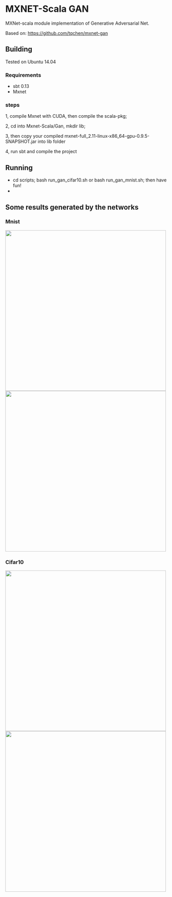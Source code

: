 # MXNET-Scala GAN
MXNet-scala module implementation of Generative Adversarial Net.

Based on: https://github.com/tqchen/mxnet-gan



## Building

Tested on Ubuntu 14.04

### Requirements

* sbt 0.13
* Mxnet 

### steps

1, compile Mxnet with CUDA, then compile the scala-pkg;

2, cd into Mxnet-Scala/Gan, mkdir lib;

3, then copy your compiled mxnet-full_2.11-linux-x86_64-gpu-0.9.5-SNAPSHOT.jar into lib folder

4, run sbt and compile the project

## Running

* cd scripts; bash run_gan_cifar10.sh or bash run_gan_mnist.sh; then have fun!
* 

## Some results generated by the networks

### Mnist

<img src="./results/mnist1.png" width="500"/>

<img src="./results/mnist2.png" width="500"/>

### Cifar10

<img src="./results/cifar1.png" width="500"/>

<img src="./results/cifar2.png" width="500"/>




